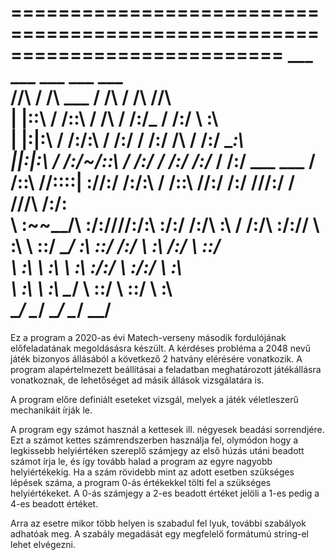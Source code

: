 ===========================================================================
      ___          ___                   ___          ___          ___     
     /__/\        /  /\         ___     /  /\        /  /\        /__/\    
    |  |::\      /  /::\       /  /\   /  /:/_      /  /:/        \  \:\   
    |  |:|:\    /  /:/\:\     /  /:/  /  /:/ /\    /  /:/          \__\:\  
  __|__|:|\:\  /  /:/~/::\   /  /:/  /  /:/ /:/_  /  /:/  ___  ___ /  /::\ 
 /__/::::| \:\/__/:/ /:/\:\ /  /::\ /__/:/ /:/ /\/__/:/  /  /\/__/\  /:/\:\
 \  \:\~~\__\/\  \:\/:/__\//__/:/\:\\  \:\/:/ /:/\  \:\ /  /:/\  \:\/:/__\/
  \  \:\       \  \::/     \__\/  \:\\  \::/ /:/  \  \:\  /:/  \  \::/     
   \  \:\       \  \:\          \  \:\\  \:\/:/    \  \:\/:/    \  \:\     
    \  \:\       \  \:\          \__\/ \  \::/      \  \::/      \  \:\    
     \__\/        \__\/                 \__\/        \__\/        \__\/    
===========================================================================

Ez a program a 2020-as évi Matech-verseny második fordulójának előfeladatának megoldásásra készült. A kérdéses probléma a 2048 nevű játék bizonyos állásából a következő 2 hatvány elérésére vonatkozik. A program alapértelmezett beállításai a feladatban meghatározott játékállásra vonatkoznak, de lehetőséget ad másik állások vizsgálatára is.

A program előre definiált eseteket vizsgál, melyek a játék véletleszerű mechanikáit írják le.

A program egy számot használ a kettesek ill. négyesek beadási sorrendjére. Ezt a számot kettes számrendszerben használja fel, olymódon hogy a legkissebb helyiértéken szereplő számjegy az első húzás utáni beadott számot írja le, és így tovább halad a program az egyre nagyobb helyiértékekig. Ha a szám rövidebb mint az adott esetben szükséges lépések száma, a program 0-ás értékekkel tölti fel a szükséges helyiértékeket. A 0-ás számjegy a 2-es beadott értéket jelöli a 1-es pedig a 4-es beadott értéket.

Arra az esetre mikor több helyen is szabadul fel lyuk, további szabályok adhatóak meg. A szabály megadását egy megfelelő formátumú string-el lehet elvégezni. 

